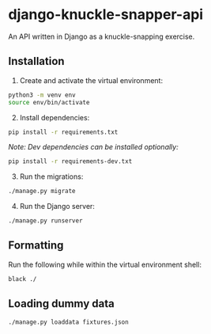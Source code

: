 # django-knuckle-snapper-api

An API written in Django as a knuckle-snapping exercise.

## Installation

1. Create and activate the virtual environment:
```bash
python3 -m venv env
source env/bin/activate
```

2. Install dependencies:
```bash
pip install -r requirements.txt
```

*Note: Dev dependencies can be installed optionally:*
```bash
pip install -r requirements-dev.txt
```

3. Run the migrations:
```bash
./manage.py migrate
```

4. Run the Django server:
```bash
./manage.py runserver
```

## Formatting

Run the following while within the virtual environment shell:
```bash
black ./
```

## Loading dummy data
```bash
./manage.py loaddata fixtures.json
```
